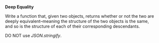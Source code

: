 **Deep Equality**  

Write a function that, given two objects, returns whether or not the two are deeply equivalent–meaning the structure of the two objects is the same, and so is the structure of each of their corresponding descendants.  

DO NOT use *JSON.stringify*.  
